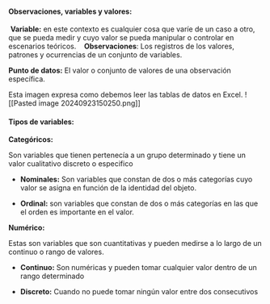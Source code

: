 
#### Observaciones, variables y valores:


 **Variable:** en este contexto es cualquier cosa que varíe de un caso a otro, que se pueda medir y cuyo valor se pueda manipular o controlar en escenarios teóricos.
 
 **Observaciones**: Los registros de los valores, patrones y ocurrencias de un conjunto de variables.

**Punto de datos:** El valor o conjunto de valores de una observación específica.

Esta imagen expresa como debemos leer las tablas de datos en Excel.
![[Pasted image 20240923150250.png]]


#### Tipos de variables:

**Categóricos:** 

Son variables que tienen pertenecía a un grupo determinado y tiene un valor cualitativo discreto o especifico

* **Nominales:** Son variables que constan de dos o más categorías cuyo valor se asigna en función de la identidad del objeto.

* **Ordinal:** son variables que constan de dos o más categorías en las que el orden es importante en el valor.

**Numérico:** 

Estas son variables que son cuantitativas y pueden medirse a lo largo de un continuo o rango de valores.

*  **Continuo:** Son numéricas y pueden tomar cualquier valor dentro de un rango determinado
  
* **Discreto:** Cuando no puede tomar ningún valor entre dos consecutivos